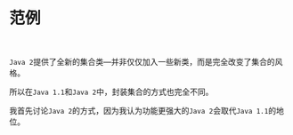 # 范例

<br>

`Java 2`提供了全新的集合类—并非仅仅加入一些新类，而是完全改变了集合的风格。

所以在`Java 1.1`和`Java 2`中，封装集合的方式也完全不同。

我首先讨论`Java 2`的方式，因为我认为功能更强大的`Java 2`会取代`Java 1.1`的地位。

<br>

